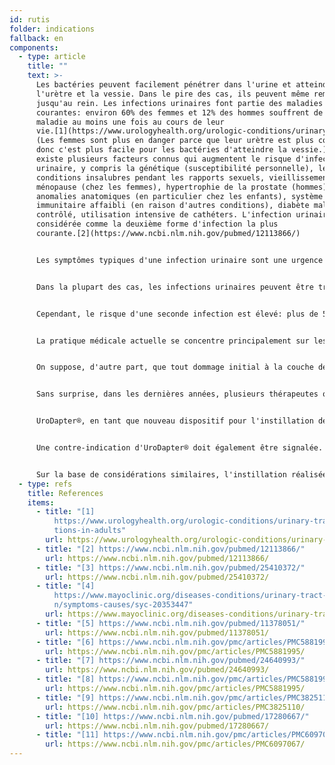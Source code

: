 ```yaml
---
id: rutis
folder: indications
fallback: en
components:
  - type: article
    title: ""
    text: >-
      Les bactéries peuvent facilement pénétrer dans l'urine et atteindre
      l'urètre et la vessie. Dans le pire des cas, ils peuvent même remonter
      jusqu'au rein. Les infections urinaires font partie des maladies les plus
      courantes: environ 60% des femmes et 12% des hommes souffrent de cette
      maladie au moins une fois au cours de leur
      vie.[1](https://www.urologyhealth.org/urologic-conditions/urinary-tract-infections-in-adults)
      (Les femmes sont plus en danger parce que leur urètre est plus court
      donc c'est plus facile pour les bactéries d'atteindre la vessie.) Il
      existe plusieurs facteurs connus qui augmentent le risque d'infection
      urinaire, y compris la génétique (susceptibilité personnelle), les
      conditions insalubres pendant les rapports sexuels, vieillissement,
      ménopause (chez les femmes), hypertrophie de la prostate (hommes),
      anomalies anatomiques (en particulier chez les enfants), système
      immunitaire affaibli (en raison d'autres conditions), diabète mal
      contrôlé, utilisation intensive de cathéters. L'infection urinaire est
      considérée comme la deuxième forme d'infection la plus
      courante.[2](https://www.ncbi.nlm.nih.gov/pubmed/12113866/)


      Les symptômes typiques d'une infection urinaire sont une urgence accrue de la miction, une douleur ou une sensation de brûlure pendant la miction, une urine trouble ou une urine avec une odeur étrange, du sang dans l'urine et (pour les femmes) des douleurs pelviennes.


      Dans la plupart des cas, les infections urinaires peuvent être traitées avec succès avec des antibiotiques ou des antifongiques, vue qu'ils sont respectivement causés par des bactéries ou des champignons.


      Cependant, le risque d'une seconde infection est élevé: plus de 50% pour les femmes de plus de 55 ans et 36% pour la population plus jeune.[3](https://www.ncbi.nlm.nih.gov/pubmed/25410372/) L'IVU récurrente est diagnostiqué á condition qu'il y ait trois infections prouvées ou plus en 12 mois ou deux infections en 6 mois.


      La pratique médicale actuelle se concentre principalement sur les mesures prophylactiques; les directives correspondantes peuvent être trouvées sur de nombreux sites Internet.[4](https://www.mayoclinic.org/diseases-conditions/urinary-tract-infection/symptoms-causes/syc-20353447)


      On suppose, d'autre part, que tout dommage initial à la couche de GAG ​​causé par une infection (qui se produit fréquemment dans des conditions des IVU sévères) aide la bactérie à persister et à provoquer plus d'infections. Certains théorisent que les infections urinaires récurrentes peuvent également être l'une des causes de l'apparition du CI/SVD.[5](https://www.ncbi.nlm.nih.gov/pubmed/11378051/)


      Sans surprise, dans les dernières années, plusieurs thérapeutes ont proposé un traitement similaire pour les infections urinaires récurrentes que celui du  CI/SVD, rétablissant l'intégrité de la couche GAG. Ceci peut être effectué efficacement par instillation vésicale. Les mêmes agents sont utilisés que dans le cas du CI/SVD,[6](https://www.ncbi.nlm.nih.gov/pmc/articles/PMC5881995/) à savoir l'acide hyaluronique, le sulfate de chondroïtine (en Europe)[7](https://www.ncbi.nlm.nih.gov/pubmed/24640993/) et l'héparine (aux États-Unis).[8](https://www.ncbi.nlm.nih.gov/pmc/articles/PMC5881995/) Certains urologues suggèrent même qu'un traitement intravésical avec des reconstitutions de la couche GAG ​​pourrait être utilisé dans la prophylaxie des infections urinaires récurrentes.[9](https://www.ncbi.nlm.nih.gov/pmc/articles/PMC3825110/),[10](https://www.ncbi.nlm.nih.gov/pubmed/17280667/) Évidemment, une autre possibilité consiste à instiller des antibiotiques dans la vessie,[11](https://www.ncbi.nlm.nih.gov/pmc/articles/PMC6097067/) ce qui peut être une méthode efficace de prophylaxie, ou à traiter l'infection si le patient n'a pas répondu à l'administration médicamenteuse moins invasive (systématique).


      UroDapter®, en tant que nouveau dispositif pour l'instillation de la vessie, pourrait également aider à traiter et à prévenir les infections urinaires récurrentes. L'administration de médicaments intravésicaux non invasifs est un avantage considérable par rapport au cathéter puisque ce dernier dispositif lui-même peut être une cause des infections.


      Une contre-indication d'UroDapter® doit également être signalée. En cas d'urétrite bactérienne à côté de toute autre affection, l'utilisation de l'UroDapter® pourrait aider les bactéries à dériver dans la vessie, ce qui pourrait entraîner une infection de la vessie. Par conséquent, si l'urètre est affecté par une infection bactérienne, l'utilisation d'un cathéter est un moyen plus sûr d'instillation.


      Sur la base de considérations similaires, l'instillation réalisée par UroDapter® ne doit pas être appliquée dans les deux jours suivant un rapport sexuel ou pendant les règles.
  - type: refs
    title: References
    items:
      - title: "[1]
          https://www.urologyhealth.org/urologic-conditions/urinary-tract-infec\
          tions-in-adults"
        url: https://www.urologyhealth.org/urologic-conditions/urinary-tract-infections-in-adults
      - title: "[2] https://www.ncbi.nlm.nih.gov/pubmed/12113866/"
        url: https://www.ncbi.nlm.nih.gov/pubmed/12113866/
      - title: "[3] https://www.ncbi.nlm.nih.gov/pubmed/25410372/"
        url: https://www.ncbi.nlm.nih.gov/pubmed/25410372/
      - title: "[4]
          https://www.mayoclinic.org/diseases-conditions/urinary-tract-infectio\
          n/symptoms-causes/syc-20353447"
        url: https://www.mayoclinic.org/diseases-conditions/urinary-tract-infection/symptoms-causes/syc-20353447
      - title: "[5] https://www.ncbi.nlm.nih.gov/pubmed/11378051/"
        url: https://www.ncbi.nlm.nih.gov/pubmed/11378051/
      - title: "[6] https://www.ncbi.nlm.nih.gov/pmc/articles/PMC5881995/"
        url: https://www.ncbi.nlm.nih.gov/pmc/articles/PMC5881995/
      - title: "[7] https://www.ncbi.nlm.nih.gov/pubmed/24640993/"
        url: https://www.ncbi.nlm.nih.gov/pubmed/24640993/
      - title: "[8] https://www.ncbi.nlm.nih.gov/pmc/articles/PMC5881995/"
        url: https://www.ncbi.nlm.nih.gov/pmc/articles/PMC5881995/
      - title: "[9] https://www.ncbi.nlm.nih.gov/pmc/articles/PMC3825110/"
        url: https://www.ncbi.nlm.nih.gov/pmc/articles/PMC3825110/
      - title: "[10] https://www.ncbi.nlm.nih.gov/pubmed/17280667/"
        url: https://www.ncbi.nlm.nih.gov/pubmed/17280667/
      - title: "[11] https://www.ncbi.nlm.nih.gov/pmc/articles/PMC6097067/"
        url: https://www.ncbi.nlm.nih.gov/pmc/articles/PMC6097067/
---
```

